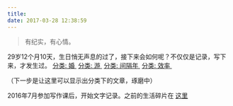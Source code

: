 ```yaml
---
title: 
date: 2017-03-28 12:38:59
---
```

> 有纪实，有心情。

29岁12个月10天，生日悄无声息的过了，接下来会如何呢？不仅仅是记录，写下来，才发生过。
[分类: 婚 ][1]
[分类: 游 ][2]
[分类: 间隔年 ][3]
[分类: 效率 ][4]

（下一步是让这里可以显示出分类下的文章，琢磨中）

2016年7月参加写作课后，开始文字记录。之前的生活碎片在  [这里][5]

[1]:	https://13416136446.github.io/categories/%E5%A9%9A/
[2]:	https://13416136446.github.io/categories/%E6%B8%B8/
[3]:	https://13416136446.github.io/categories/%E9%97%B4%E9%9A%94%E5%B9%B4/
[4]:	https://13416136446.github.io/categories/%E6%95%88%E7%8E%87/
[5]:	https://weixinshu.com/app/preview/945855/inner/share?bookType=wxbook&author=wxid_jzrfu7qnrsri21@69&section=cover